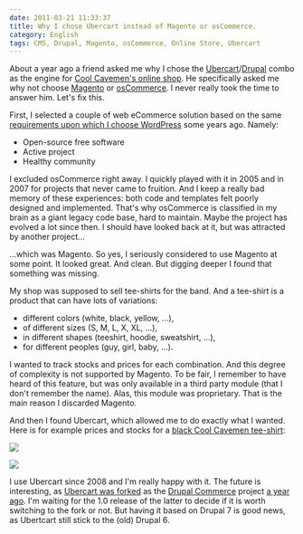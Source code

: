 ```yaml
---
date: 2011-03-21 11:33:37
title: Why I chose Ubercart instead of Magento or osCommerce.
category: English
tags: CMS, Drupal, Magento, osCommerce, Online Store, Ubercart
---
```


About a year ago a friend asked me why I chose the
[Ubercart](http://www.ubercart.org)/[Drupal](http://drupal.org) combo as the
engine for [Cool Cavemen's online shop](https://coolcavemen.bandcamp.com). He
specifically asked me why not choose [Magento](http://www.magentocommerce.com)
or [osCommerce](http://www.oscommerce.com). I never really took the time to
answer him. Let's fix this.

First, I selected a couple of web eCommerce solution based on the same
[requirements upon which I choose WordPress](http://kevin.deldycke.com/2006/08/e107-to-wordpress-migration-here-is-why/)
some years ago. Namely:

  * Open-source free software
  * Active project
  * Healthy community

I excluded osCommerce right away. I quickly played with it in 2005 and in 2007
for projects that never came to fruition. And I keep a really bad memory of
these experiences: both code and templates felt poorly designed and implemented.
That's why osCommerce is classified in my brain as a giant legacy code base,
hard to maintain. Maybe the project has evolved a lot since then. I should have
looked back at it, but was attracted by another project...

...which was Magento. So yes, I seriously considered to use Magento at some
point. It looked great. And clean. But digging deeper I found that something was
missing.

My shop was supposed to sell tee-shirts for the band. And a tee-shirt is a
product that can have lots of variations:

  * different colors (white, black, yellow, ...),
  * of different sizes (S, M, L, X, XL, ...),
  * in different shapes (teeshirt, hoodie, sweatshirt, ...),
  * for different peoples (guy, girl, baby, ...).

I wanted to track stocks and prices for each combination. And this degree of
complexity is not supported by Magento. To be fair, I remember to have heard of
this feature, but was only available in a third party module (that I don't
remember the name). Alas, this module was proprietary. That is the main reason I
discarded Magento.

And then I found Ubercart, which allowed me to do exactly what I wanted. Here is
for example prices and stocks for a
[black Cool Cavemen tee-shirt](https://coolcavemen.bandcamp.com/merch/white-tee-shirt-black-logo):

![](/uploads/2011/ubercart-product-options.png)

![](/uploads/2011/ubercart-product-stocks.png)

I use Ubercart since 2008 and I'm really happy with it. The future is
interesting, as [Ubercart was forked](http://www.drupalcommerce.org/about/history)
as the [Drupal Commerce](http://www.drupalcommerce.org) project
[a year ago](http://www.bywombats.com/blog/01-14-2010/rose-any-other-name). I'm
waiting for the 1.0 release of the latter to decide if it is worth switching to
the fork or not. But having it based on Drupal 7 is good news, as Ubertcart
still stick to the (old) Drupal 6.
